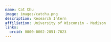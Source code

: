 ```yaml
---
name: Cat Chu
image: images/catchu.png
description: Research Intern
affiliation: University of Wisconsin - Madison
links:
  orcid: 0000-0002-2851-7023
--- 
```

